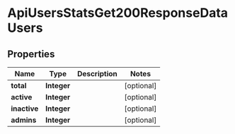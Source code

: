 

# ApiUsersStatsGet200ResponseDataUsers


## Properties

| Name | Type | Description | Notes |
|------------ | ------------- | ------------- | -------------|
|**total** | **Integer** |  |  [optional] |
|**active** | **Integer** |  |  [optional] |
|**inactive** | **Integer** |  |  [optional] |
|**admins** | **Integer** |  |  [optional] |



